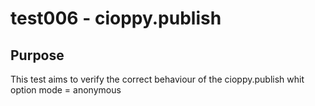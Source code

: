 # test006 - cioppy.publish

## Purpose

This test aims to verify the correct behaviour of the cioppy.publish whit option mode = anonymous

